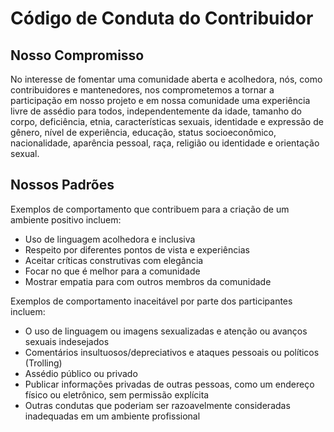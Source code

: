 # Código de Conduta do Contribuidor

## Nosso Compromisso

No interesse de fomentar uma comunidade aberta e acolhedora, nós, como contribuidores e mantenedores, nos comprometemos a tornar a participação em nosso projeto e em nossa comunidade uma experiência livre de assédio para todos, independentemente da idade, tamanho do corpo, deficiência, etnia, características sexuais, identidade e expressão de gênero, nível de experiência, educação, status socioeconômico, nacionalidade, aparência pessoal, raça, religião ou identidade e orientação sexual.

## Nossos Padrões

Exemplos de comportamento que contribuem para a criação de um ambiente positivo incluem:

- Uso de linguagem acolhedora e inclusiva
- Respeito por diferentes pontos de vista e experiências
- Aceitar críticas construtivas com elegância
- Focar no que é melhor para a comunidade
- Mostrar empatia para com outros membros da comunidade

Exemplos de comportamento inaceitável por parte dos participantes incluem:

- O uso de linguagem ou imagens sexualizadas e atenção ou avanços sexuais indesejados
- Comentários insultuosos/depreciativos e ataques pessoais ou políticos (Trolling)
- Assédio público ou privado
- Publicar informações privadas de outras pessoas, como um endereço físico ou eletrônico, sem permissão explícita
- Outras condutas que poderiam ser razoavelmente consideradas inadequadas em um ambiente profissional

## Nossas Responsabilidades

Os mantenedores do projeto são responsáveis por esclarecer os padrões de comportamento aceitável e devem tomar medidas corretivas apropriadas e justas em resposta a quaisquer instâncias de comportamento inaceitável.

Os mantenedores do projeto têm o direito e a responsabilidade de remover, editar ou rejeitar comentários, commits, código, edições de wiki, issues e outras contribuições que não estejam alinhadas com este Código de Conduta, ou de banir temporária ou permanentemente qualquer contribuidor por outros comportamentos que considerem inadequados, ameaçadores, ofensivos ou prejudiciais.

## Escopo

Este Código de Conduta se aplica tanto nos espaços do projeto quanto em espaços públicos quando um indivíduo está representando o projeto ou sua comunidade. Exemplos de representação de um projeto ou comunidade incluem o uso de um endereço de e-mail oficial do projeto, postagem por meio de uma conta de mídia social oficial ou atuação como representante nomeado em um evento online ou offline. A representação do projeto pode ser definida e esclarecida pelos mantenedores do projeto.

## Aplicação

Casos de comportamento abusivo, de assédio ou de outra forma inaceitável podem ser relatados entrando em contato com a equipe do projeto em **[heviane@gmail.com](heviane@gmail.com)**. Todas as queixas serão revistas e investigadas e resultarão em uma resposta considerada necessária e apropriada às circunstâncias. A equipe do projeto é obrigada a manter a confidencialidade em relação ao relator de um incidente. Mais detalhes de políticas de aplicação específicas podem ser postados separadamente.

Os mantenedores do projeto que não seguirem ou aplicarem o Código de Conduta de boa fé podem enfrentar repercussões temporárias ou permanentes, conforme determinado por outros membros da liderança do projeto.

## Atribuição

Este Código de Conduta é adaptado do [Contributor Covenant][homepage], versão 2.1,
disponível em [https://www.contributor-covenant.org/version/2/1/code_of_conduct.html][v2.1].

[homepage]: https://www.contributor-covenant.org
[v2.1]: https://www.contributor-covenant.org/version/2/1/code_of_conduct.html
